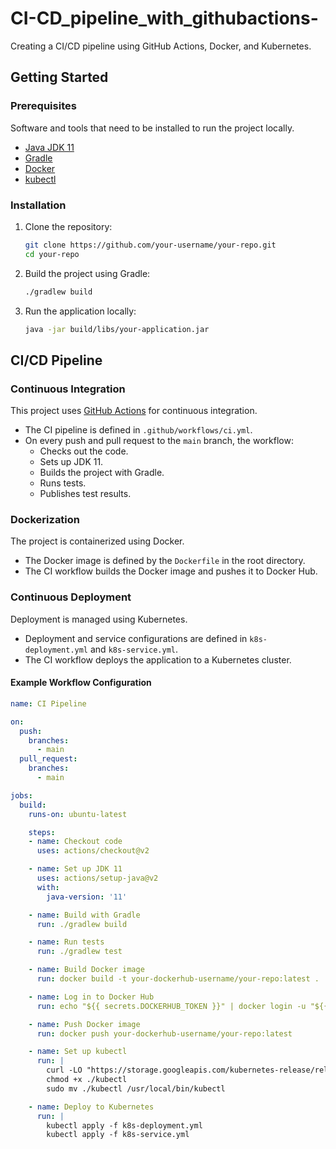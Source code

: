 # CI-CD_pipeline_with_githubactions-
Creating a CI/CD pipeline using GitHub Actions, Docker, and Kubernetes.

## Getting Started

### Prerequisites

Software and tools that need to be installed to run the project locally.

- [Java JDK 11](https://www.oracle.com/java/technologies/javase-jdk11-downloads.html)
- [Gradle](https://gradle.org/install/)
- [Docker](https://www.docker.com/products/docker-desktop)
- [kubectl](https://kubernetes.io/docs/tasks/tools/install-kubectl/)

### Installation

1. Clone the repository:
    ```bash
    git clone https://github.com/your-username/your-repo.git
    cd your-repo
    ```

2. Build the project using Gradle:
    ```bash
    ./gradlew build
    ```

3. Run the application locally:
    ```bash
    java -jar build/libs/your-application.jar
    ```
## CI/CD Pipeline

### Continuous Integration

This project uses [GitHub Actions](https://github.com/features/actions) for continuous integration.

- The CI pipeline is defined in `.github/workflows/ci.yml`.
- On every push and pull request to the `main` branch, the workflow:
  - Checks out the code.
  - Sets up JDK 11.
  - Builds the project with Gradle.
  - Runs tests.
  - Publishes test results.

### Dockerization

The project is containerized using Docker.

- The Docker image is defined by the `Dockerfile` in the root directory.
- The CI workflow builds the Docker image and pushes it to Docker Hub.

### Continuous Deployment

Deployment is managed using Kubernetes.

- Deployment and service configurations are defined in `k8s-deployment.yml` and `k8s-service.yml`.
- The CI workflow deploys the application to a Kubernetes cluster.

#### Example Workflow Configuration

```yaml
name: CI Pipeline

on:
  push:
    branches:
      - main
  pull_request:
    branches:
      - main

jobs:
  build:
    runs-on: ubuntu-latest

    steps:
    - name: Checkout code
      uses: actions/checkout@v2

    - name: Set up JDK 11
      uses: actions/setup-java@v2
      with:
        java-version: '11'

    - name: Build with Gradle
      run: ./gradlew build

    - name: Run tests
      run: ./gradlew test

    - name: Build Docker image
      run: docker build -t your-dockerhub-username/your-repo:latest .

    - name: Log in to Docker Hub
      run: echo "${{ secrets.DOCKERHUB_TOKEN }}" | docker login -u "${{ secrets.DOCKERHUB_USERNAME }}" --password-stdin

    - name: Push Docker image
      run: docker push your-dockerhub-username/your-repo:latest

    - name: Set up kubectl
      run: |
        curl -LO "https://storage.googleapis.com/kubernetes-release/release/$(curl -s https://storage.googleapis.com/kubernetes-release/release/stable.txt)/bin/linux/amd64/kubectl"
        chmod +x ./kubectl
        sudo mv ./kubectl /usr/local/bin/kubectl

    - name: Deploy to Kubernetes
      run: |
        kubectl apply -f k8s-deployment.yml
        kubectl apply -f k8s-service.yml
